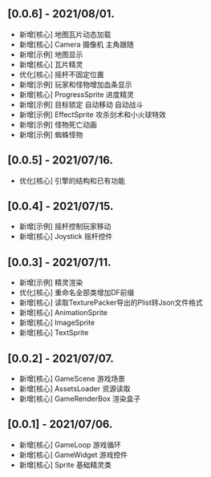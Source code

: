 
## [0.0.6] - 2021/08/01.  
* 新增[核心] 地图瓦片动态加载  
* 新增[核心] Camera 摄像机 主角跟随   
* 新增[示例] 地图显示  
* 新增[核心] 瓦片精灵    
* 优化[核心] 摇杆不固定位置  
* 新增[示例] 玩家和怪物增加血条显示  
* 新增[核心] ProgressSprite 进度精灵   
* 新增[示例] 目标锁定 自动移动 自动战斗   
* 新增[示例] EffectSprite 攻杀剑术和小火球特效  
* 新增[示例] 怪物死亡动画    
* 新增[示例] 蜘蛛怪物    

## [0.0.5] - 2021/07/16. 
* 优化[核心] 引擎的结构和已有功能  

## [0.0.4] - 2021/07/15. 
* 新增[示例] 摇杆控制玩家移动   
* 新增[核心] Joystick 摇杆控件   

## [0.0.3] - 2021/07/11.  
* 新增[示例] 精灵渲染
* 优化[核心] 重命名全部类增加DF前缀   
* 新增[核心] 读取TexturePacker导出的Plist转Json文件格式  
* 新增[核心] AnimationSprite  
* 新增[核心] ImageSprite  
* 新增[核心] TextSprite  

## [0.0.2] - 2021/07/07.  
* 新增[核心] GameScene  游戏场景  
* 新增[核心] AssetsLoader 资源读取  
* 新增[核心] GameRenderBox 渲染盒子  

## [0.0.1] - 2021/07/06.  
* 新增[核心] GameLoop 游戏循环  
* 新增[核心] GameWidget 游戏控件  
* 新增[核心] Sprite 基础精灵类  
